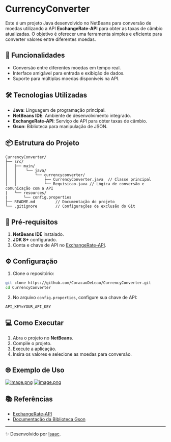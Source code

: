 # CurrencyConverter

Este é um projeto Java desenvolvido no NetBeans para conversão de moedas utilizando a API **ExchangeRate-API** para obter as taxas de câmbio atualizadas. O objetivo é oferecer uma ferramenta simples e eficiente para converter valores entre diferentes moedas.

## 🚀 Funcionalidades

- Conversão entre diferentes moedas em tempo real.
- Interface amigável para entrada e exibição de dados.
- Suporte para múltiplas moedas disponíveis na API.

## 🛠️ Tecnologias Utilizadas

- **Java**: Linguagem de programação principal.
- **NetBeans IDE**: Ambiente de desenvolvimento integrado.
- **ExchangeRate-API**: Serviço de API para obter taxas de câmbio.
- **Gson**: Biblioteca para manipulação de JSON.

## 📦 Estrutura do Projeto
```
CurrencyConverter/
├── src/
│   ├── main/
│   │    └── java/
│   │        └── currencyconverter/
│   │            ├── CurrencyConverter.java  // Classe principal
│   │            └── Requisicao.java // Lógica de conversão e comunicação com a API
|   └── resources/
|       └── config.properties
├── README.md         // Documentação do projeto
└── .gitignore        // Configurações de exclusão do Git
```

## 📝 Pré-requisitos

1. **NetBeans IDE** instalado.
2. **JDK 8+** configurado.
3. Conta e chave de API no [ExchangeRate-API](https://www.exchangerate-api.com/).

## ⚙️ Configuração

1. Clone o repositório:

```bash
git clone https://github.com/CoracaoDeLeao/CurrencyConverter.git
cd CurrencyConverter
```

2. No arquivo `config.properties`, configure sua chave de API:

```properties
API_KEY=YOUR_API_KEY
```

## 💻 Como Executar

1. Abra o projeto no **NetBeans**.
2. Compile o projeto.
3. Execute a aplicação.
4. Insira os valores e selecione as moedas para conversão.

## 🌐 Exemplo de Uso
[![image.png](https://i.postimg.cc/qB3Q28V2/image.png)](https://postimg.cc/0r9psKNN)
[![image.png](https://i.postimg.cc/j5Xx1DBc/image.png)](https://postimg.cc/DJS3Jwv4)

## 📚 Referências

- [ExchangeRate-API](https://www.exchangerate-api.com/)
- [Documentação da Biblioteca Gson](https://github.com/google/gson)
  
---

✨ Desenvolvido por [Isaac](https://github.com/CoracaoDeLeao).
